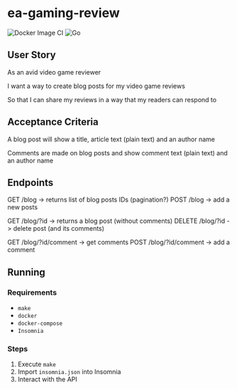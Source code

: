 # ea-gaming-review

![Docker Image CI](https://github.com/aschereT/ea-gaming-review/workflows/Docker%20Image%20CI/badge.svg)
![Go](https://github.com/aschereT/ea-gaming-review/workflows/Go/badge.svg)

## User Story

As an avid video game reviewer 

I want a way to create blog posts for my video game reviews 

So that I can share my reviews in a way that my readers can respond to

## Acceptance Criteria

A blog post will show a title, article text (plain text) and an author name 

Comments are made on blog posts and show comment text (plain text) and an author name 

## Endpoints

GET /blog -> returns list of blog posts IDs (pagination?)
POST /blog -> add a new posts

GET /blog/?id -> returns a blog post (without comments)
DELETE /blog/?id -> delete post (and its comments)

GET /blog/?id/comment -> get comments
POST /blog/?id/comment -> add a comment

## Running

### Requirements

- `make`
- `docker`
- `docker-compose`
- `Insomnia`

### Steps

1. Execute `make`
2. Import `insomnia.json` into Insomnia
3. Interact with the API